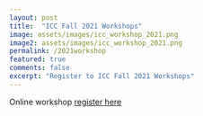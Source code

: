 ```yaml
---
layout: post
title:  "ICC Fall 2021 Workshops"
image: assets/images/icc_workshop_2021.png
image2: assets/images/icc_workshop_2021.png
permalink: /2021workshop
featured: true
comments: false
excerpt: "Register to ICC Fall 2021 Workshops"
---
```


Online workshop <a href = "https://bit.ly/2UXTY3B"> register here </a>
